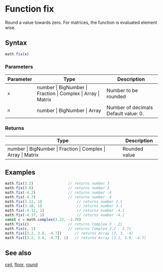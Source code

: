 <!-- Note: This file is automatically generated from source code comments. Changes made in this file will be overridden. -->
# Function fix
Round a value towards zero.
For matrices, the function is evaluated element wise.
## Syntax
```js
math.fix(x)
```
### Parameters
Parameter | Type | Description
--------- | ---- | -----------
`x` | number &#124; BigNumber &#124; Fraction &#124; Complex &#124; Array &#124; Matrix | Number to be rounded
`n` | number &#124; BigNumber &#124; Array | Number of decimals Default value: 0.
### Returns
Type | Description
---- | -----------
number &#124; BigNumber &#124; Fraction &#124; Complex &#124; Array &#124; Matrix | Rounded value
## Examples
```js
math.fix(3.2)                // returns number 3
math.fix(3.8)                // returns number 3
math.fix(-4.2)               // returns number -4
math.fix(-4.7)               // returns number -4
math.fix(3.12, 1)                // returns number 3.1
math.fix(3.18, 1)                // returns number 3.1
math.fix(-4.12, 1)               // returns number -4.1
math.fix(-4.17, 1)               // returns number -4.1
const c = math.complex(3.22, -2.78)
math.fix(c)                  // returns Complex 3 - 2i
math.fix(c, 1)               // returns Complex 3.2 - 2.7i
math.fix([3.2, 3.8, -4.7])      // returns Array [3, 3, -4]
math.fix([3.2, 3.8, -4.7], 1)   // returns Array [3.2, 3.8, -4.7]
```
## See also
[ceil](ceil.md),
[floor](floor.md),
[round](round.md)
